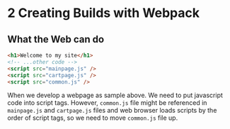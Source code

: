 # 2 Creating Builds with Webpack

## What the Web can do

```html
<h1>Welcome to my site</h1>
<!-- ...other code -->
<script src="mainpage.js" />
<script src="cartpage.js" />
<script src="common.js" />
```

When we develop a webpage as sample above. We need to put javascript code into script tags. However, `common.js` file might be referenced in `mainpage.js` and `cartpage.js` files and web browser loads scripts by the order of script tags, so we need to move `common.js` file up.
